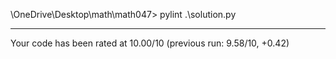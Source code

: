 \OneDrive\Desktop\math\math047> pylint .\solution.py

-------------------------------------------------------------------
Your code has been rated at 10.00/10 (previous run: 9.58/10, +0.42)